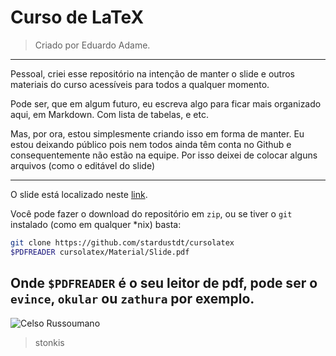 # Curso de LaTeX

> Criado por Eduardo Adame.

---

Pessoal, criei esse repositório na intenção de manter o slide e outros materiais do curso acessíveis para todos a qualquer momento.

Pode ser, que em algum futuro, eu escreva algo para ficar mais organizado aqui, em Markdown. Com lista de tabelas, e etc.

Mas, por ora, estou simplesmente criando isso em forma de manter. Eu estou deixando público pois nem todos ainda têm conta no Github e consequentemente não estão na equipe. Por isso deixei de colocar alguns arquivos (como o editável do slide)

---
O slide está localizado neste [link](./Material/Slide.pdf).

Você pode fazer o download do repositório em `zip`, ou se tiver o `git` instalado (como em qualquer *nix) basta:

```bash
git clone https://github.com/stardustdt/cursolatex
$PDFREADER cursolatex/Material/Slide.pdf
```
Onde `$PDFREADER` é o seu leitor de pdf, pode ser o `evince`, `okular` ou `zathura` por exemplo.
---

![Celso Russoumano](https://conteudo.imguol.com.br/c/entretenimento/d9/2020/08/13/o-fa-clube-do-celso-russomanno-vai-salvar-a-sua-vida-financeira-1597298121225_v2_615x300.jpg)
> stonkis

